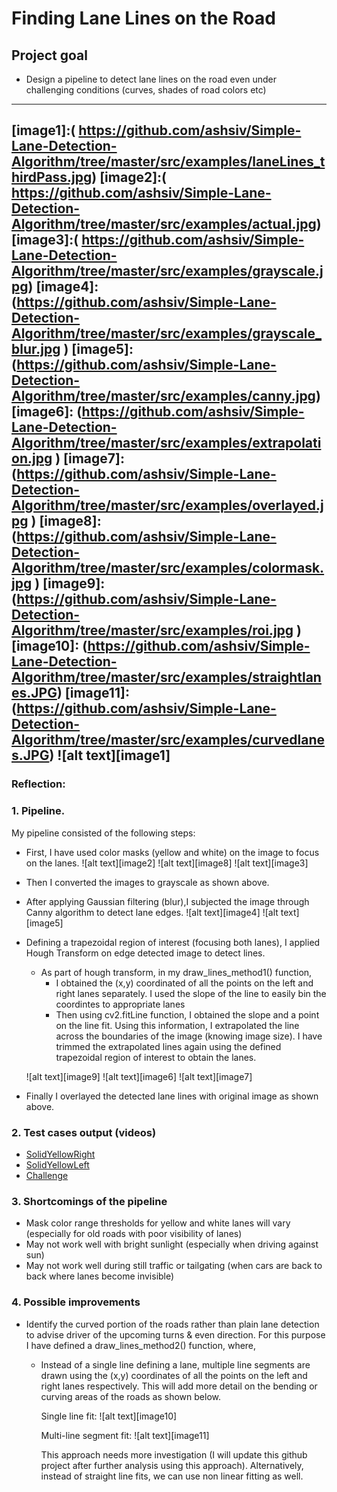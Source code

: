 # **Finding Lane Lines on the Road** 

## Project goal

* Design a pipeline to detect lane lines on the road even under challenging conditions (curves, shades of road colors etc) 
---

[//]: # (Image References)

[image1]:( https://github.com/ashsiv/Simple-Lane-Detection-Algorithm/tree/master/src/examples/laneLines_thirdPass.jpg)
[image2]:( https://github.com/ashsiv/Simple-Lane-Detection-Algorithm/tree/master/src/examples/actual.jpg) 
[image3]:( https://github.com/ashsiv/Simple-Lane-Detection-Algorithm/tree/master/src/examples/grayscale.jpg)
[image4]: (https://github.com/ashsiv/Simple-Lane-Detection-Algorithm/tree/master/src/examples/grayscale_blur.jpg )
[image5]: (https://github.com/ashsiv/Simple-Lane-Detection-Algorithm/tree/master/src/examples/canny.jpg) 
[image6]: (https://github.com/ashsiv/Simple-Lane-Detection-Algorithm/tree/master/src/examples/extrapolation.jpg )
[image7]: (https://github.com/ashsiv/Simple-Lane-Detection-Algorithm/tree/master/src/examples/overlayed.jpg )
[image8]: (https://github.com/ashsiv/Simple-Lane-Detection-Algorithm/tree/master/src/examples/colormask.jpg )
[image9]: (https://github.com/ashsiv/Simple-Lane-Detection-Algorithm/tree/master/src/examples/roi.jpg )
[image10]: (https://github.com/ashsiv/Simple-Lane-Detection-Algorithm/tree/master/src/examples/straightlanes.JPG)
[image11]: (https://github.com/ashsiv/Simple-Lane-Detection-Algorithm/tree/master/src/examples/curvedlanes.JPG)
![alt text][image1]
---

### Reflection:

### 1. Pipeline.

My pipeline consisted of the following steps:

* First, I have used color masks (yellow and white) on the image to focus on the lanes.
  ![alt text][image2]
  ![alt text][image8]
  ![alt text][image3]
* Then I converted the images to grayscale as shown above.
  
* After applying Gaussian filtering (blur),I subjected the image through Canny algorithm to detect lane edges.
  ![alt text][image4]
  ![alt text][image5]
* Defining a trapezoidal region of interest (focusing both lanes), I applied Hough Transform on edge detected image to detect lines.
    * As part of hough transform, in my draw_lines_method1() function,
        * I obtained the (x,y) coordinated of all the points on the left and right lanes separately. I used the slope of the line to               easily bin the coordintes to appropriate lanes
        * Then using cv2.fitLine function, I obtained the slope and a point on the line fit. Using this information, I extrapolated the           line across the boundaries of the image (knowing image size). I have trimmed the extrapolated lines again using the defined             trapezoidal region of interest to obtain the lanes.

  ![alt text][image9]
  ![alt text][image6]
  ![alt text][image7]
* Finally I overlayed the detected lane lines with original image as shown above.
  
### 2. Test cases output (videos)
* [SolidYellowRight](https://github.com/ashsiv/Simple-Lane-Detection-Algorithm/tree/master/src/test_videos_output/solidWhiteRight.mp4) 
* [SolidYellowLeft](https://github.com/ashsiv/Simple-Lane-Detection-Algorithm/tree/master/src/test_videos_output/solidYellowLeft.mp4) 
* [Challenge](https://github.com/ashsiv/Simple-Lane-Detection-Algorithm/tree/master/src/test_videos_output/challenge.mp4) 

### 3. Shortcomings of the pipeline

* Mask color range thresholds for yellow and white lanes will vary (especially for old roads with poor visibility of lanes)
* May not work well with bright sunlight (especially when driving against sun)
* May not work well during still traffic or tailgating (when cars are back to back where lanes become invisible)


### 4. Possible improvements

* Identify the curved portion of the roads rather than plain lane detection to advise driver of the upcoming turns & even direction. For   this purpose I have defined a draw_lines_method2() function, where,
    * Instead of a single line defining a lane, multiple line segments are drawn using the (x,y) coordinates of all the points on the         left and right lanes respectively. This will add more detail on the bending or curving areas of the roads as shown below.
      
       Single line fit:
       ![alt text][image10]
       
       Multi-line segment fit:
       ![alt text][image11]     
      
      This approach needs more investigation (I will update this github project after further analysis using this approach). Alternatively, instead of straight line fits, we can use non linear fitting as well.

